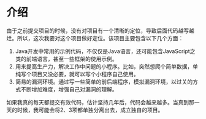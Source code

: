 # 介绍
由于之前提交项目的时候，没有对项目有一个清晰的定位，导致后面代码越写越烂。所以，这次我要对这个项目做好定位。该项目主要包含以下几个方面：
1. Java开发中常用的示例代码，不仅仅是Java语言，还可能包含JavaScript之类的前端语言，甚至一些框架的使用示例。
2. 用来提高生产力，解决工作中问题的小程序。比如，突然想爬个简单数据，单纯写个项目又没必要，就可以写个小程序自己使用。
3. 简易的漏洞环境。通过写一些简单的前后端程序，模拟漏洞环境，以过关的方式不断增加难度，增强自己对漏洞的理解。

如果我真的每天都提交有效代码，估计坚持几年后，代码会越来越多。当真到那一天的时候，我可能会将2、3项都单独分离出去，成立独自的项目。